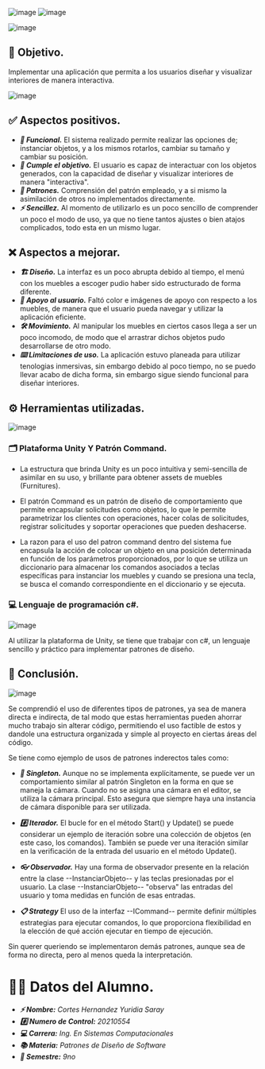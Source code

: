 ![image](https://github.com/YuridiaSCH/Proyecto-PDD-Disenio-de-Interiores/assets/124212145/2901482b-d759-4a78-8918-db6649d403ed)
![image](https://github.com/YuridiaSCH/Proyecto-PDD-Disenio-de-Interiores/assets/124212145/3fd52f91-1b9f-4213-bfac-b792671083bb)

![image](https://github.com/YuridiaSCH/Proyecto-PDD-Disenio-de-Interiores/assets/124212145/2ad9b343-60b6-41b4-8480-2031a44175dd)

## 📌 Objetivo.
Implementar una aplicación  que permita a los usuarios diseñar y visualizar interiores de manera interactiva.

![image](https://github.com/YuridiaSCH/Proyecto-PDD-Disenio-de-Interiores/assets/124212145/e031b80b-d24b-4477-acab-d96c00d61911)

## ✅ Aspectos positivos.
- ***📍 Funcional.*** El sistema realizado permite realizar las opciones de; instanciar objetos, y a los mismos rotarlos, cambiar su tamaño y cambiar su posición. 
- ***🏹 Cumple el objetivo.*** El usuario es capaz de interactuar con los objetos generados, con la capacidad de diseñar y visualizar interiores de manera "interactiva".
- ***🔩 Patrones.*** Comprensión del patrón empleado, y a si mismo la asimilación de otros no implementados directamente.
- ***⚡ Sencillez.*** Al momento de utilizarlo es un poco sencillo de comprender un poco el modo de uso, ya que no tiene tantos ajustes o bien atajos complicados, todo esta en un mismo lugar. 

## ❌ Aspectos a mejorar.
- ***🏗️ Diseño.*** La interfaz es un poco abrupta debido al tiempo, el menú con los muebles a escoger pudio haber sido estructurado de forma diferente.
- ***👥 Apoyo al usuario.*** Faltó color e imágenes de apoyo con respecto a los muebles, de manera que el usuario pueda navegar y utilizar la aplicación eficiente.
- ***🛠️ Movimiento.*** Al manipular los muebles en ciertos casos llega a ser un poco incomodo, de modo que el arrastrar dichos objetos pudo desarrollarse de otro modo.
- ***⌨️ Limitaciones de uso.*** La aplicación estuvo planeada para utilizar tenologias inmersivas, sin embargo debido al poco tiempo, no se puedo llevar acabo de dicha forma, sin embargo sigue siendo funcional para diseñar interiores.

## ⚙️ Herramientas utilizadas.

![image](https://github.com/YuridiaSCH/Proyecto-PDD-Disenio-de-Interiores/assets/124212145/1b37fd1c-462c-465f-bf1c-0838549b83b6)

### 🗂️ Plataforma Unity Y Patrón Command.
- La estructura que brinda Unity es un poco intuitiva y semi-sencilla de asimilar en su uso, y brillante para obtener assets de muebles (Furnitures).

- El patrón Command es un patrón de diseño de comportamiento que permite encapsular solicitudes como objetos, lo que le permite parametrizar los clientes con operaciones, hacer colas de solicitudes, registrar solicitudes y soportar operaciones que pueden deshacerse.

- La razon para el uso del patron command dentro del sistema fue encapsula la acción de colocar un objeto en una posición determinada en función de los parámetros proporcionados, por lo que se utiliza un diccionario para almacenar los comandos asociados a teclas específicas para instanciar los muebles y cuando se presiona una tecla, se busca el comando correspondiente en el diccionario y se ejecuta.

### 💻 Lenguaje de programación c#.

![image](https://github.com/YuridiaSCH/Proyecto-PDD-Disenio-de-Interiores/assets/124212145/5021bb20-b763-43a2-95c9-8bd081cfc052)

Al utilizar la plataforma de Unity, se tiene que trabajar con c#, un lenguaje sencillo y práctico para implementar patrones de diseño. 

## 💾 Conclusión.

![image](https://github.com/YuridiaSCH/Proyecto-PDD-Disenio-de-Interiores/assets/124212145/beea0361-ec95-4903-ae20-c68edcd42a82)

Se comprendió el uso de diferentes tipos de patrones, ya sea de manera directa e indirecta, de tal modo que estas herramientas pueden ahorrar mucho trabajo sin alterar código, permitiendo el uso factible de estos y dandole una estructura organizada y simple al proyecto en ciertas áreas del código.

Se tiene como ejemplo de usos de patrones inderectos tales como:

- ***📎 Singleton.***
Aunque no se implementa explícitamente, se puede ver un comportamiento similar al patrón Singleton en la forma en que se maneja la cámara. Cuando no se asigna una cámara en el editor, se utiliza la cámara principal. Esto asegura que siempre haya una instancia de cámara disponible para ser utilizada.

- ***#️⃣ Iterador.***
El bucle for en el método Start() y Update() se puede considerar un ejemplo de iteración sobre una colección de objetos (en este caso, los comandos). También se puede ver una iteración similar en la verificación de la entrada del usuario en el método Update().

- ***👓 Observador.***
Hay una forma de observador presente en la relación entre la clase --InstanciarObjeto-- y las teclas presionadas por el usuario. La clase --InstanciarObjeto-- "observa" las entradas del usuario y toma medidas en función de esas entradas.

- ***📋 Strategy*** 
El uso de la interfaz --ICommand-- permite definir múltiples estrategias para ejecutar comandos, lo que proporciona flexibilidad en la elección de qué acción ejecutar en tiempo de ejecución.

Sin querer queriendo se implementaron demás patrones, aunque sea de forma no directa, pero al menos queda la interpretación.

# 👩‍💻 Datos del Alumno.
- ***⚡ Nombre:** Cortes Hernandez Yuridia Saray*
- ***#️⃣ Numero de Control:** 20210554*
- ***💻 Carrera:** Ing. En Sistemas Computacionales*
- ***📚 Materia:** Patrones de Diseño de Software*
- ***📄 Semestre:** 9no*
